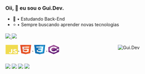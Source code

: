 ### Oii, 👋 eu sou o Gui.Dev.

- 🚀 • Estudando Back-End
- ⭐ • Sempre buscando aprender novas tecnologias

<div>
  <a href="https://beacons.ai/TGuiDev">
  <img height="180em" src="https://github-readme-stats.vercel.app/api?username=TGuiDev&show_icons=true&include_all_commits=true&count_private=true&theme=tokyonight"/>
  <img height="180em" src="https://github-readme-stats.vercel.app/api/top-langs/?username=TGuiDev&layout=compact&langs_count=7&theme=tokyonight"/>
</div>
  
<div style="display: inline_block"><br>
  <img align="center" alt="Gui-Js" height="30" width="40" src="https://raw.githubusercontent.com/devicons/devicon/master/icons/javascript/javascript-plain.svg">
  <img align="center" alt="Gui-HTML" height="30" width="40" src="https://raw.githubusercontent.com/devicons/devicon/master/icons/html5/html5-original.svg">
  <img align="center" alt="Gui-CSS" height="30" width="40" src="https://raw.githubusercontent.com/devicons/devicon/master/icons/css3/css3-original.svg">
  <img align="center" alt="Gui-Csharp" height="30" width="40" src="https://raw.githubusercontent.com/devicons/devicon/master/icons/csharp/csharp-original.svg">
  <img align="right" style="width: 150px;" alt="Gui.Dev" src="https://media.discordapp.net/attachments/994592371981426749/997572250687512647/a_f23fc73ec7ed865eed42b1641bf09c48_1.gif">
</div>
  
##
  
<div>
  <a href="https://www.youtube.com/coto" target="_blank"><img src="https://img.shields.io/badge/YouTube-FF0000?style=for-the-badge&logo=youtube&logoColor=white" target="_blank"></a>
  <a href="https://instagram.com/gui.dev" target="_blank"><img src="https://img.shields.io/badge/-Instagram-%23E4405F?style=for-the-badge&logo=instagram&logoColor=white" target="_blank"></a>
 <a href="https://discord.gg/alaska" target="_blank"><img src="https://img.shields.io/badge/Discord-7289DA?style=for-the-badge&logo=discord&logoColor=white" target="_blank"></a> 
  <a href = "mailto:guirosaah@gmail.com"><img src="https://img.shields.io/badge/Gmail-D14836?style=for-the-badge&logo=gmail&logoColor=white" target="_blank"></a>
   
</div>

<!-- ![Snake animation](https://github.com/TGuiDev/TGuiDev/blob/output/github-contribution-grid-snake.svg) -->
